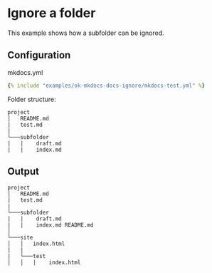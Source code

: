 # Ignore a folder

This example shows how a subfolder can be ignored.

## Configuration

mkdocs.yml

```yaml
{% include "examples/ok-mkdocs-docs-ignore/mkdocs-test.yml" %}
```

Folder structure:

```
project
│   README.md
|   test.md
|
└───subfolder
|   |    draft.md
|   |    index.md
```

## Output

```
project
│   README.md
|   test.md
|
└───subfolder
|   |    draft.md
|   |    index.md README.md 
│
└───site
│   │   index.html
|   |   
|   └───test
│   │   |    index.html
```
